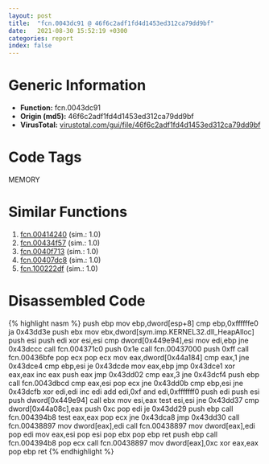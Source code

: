 ```yaml
---
layout: post
title:  "fcn.0043dc91 @ 46f6c2adf1fd4d1453ed312ca79dd9bf"
date:   2021-08-30 15:52:19 +0300
categories: report
index: false
---
```


# Generic Information
- **Function:** fcn.0043dc91
- **Origin (md5):** 46f6c2adf1fd4d1453ed312ca79dd9bf
- **VirusTotal:** [virustotal.com/gui/file/46f6c2adf1fd4d1453ed312ca79dd9bf][virustotal_ref]

# Code Tags
<span class="tag" id="MEMORY">MEMORY</span>


# Similar Functions

1. [fcn.00414240][similar_1_ref] (sim.: 1.0)
2. [fcn.00434f57][similar_2_ref] (sim.: 1.0)
3. [fcn.0040f713][similar_3_ref] (sim.: 1.0)
4. [fcn.00407dc8][similar_4_ref] (sim.: 1.0)
5. [fcn.100222df][similar_5_ref] (sim.: 1.0)


# Disassembled Code

{% highlight nasm %}
push ebp
mov ebp,dword[esp+8]
cmp ebp,0xffffffe0
ja 0x43dd3e
push ebx
mov ebx,dword[sym.imp.KERNEL32.dll_HeapAlloc]
push esi
push edi
xor esi,esi
cmp dword[0x449e94],esi
mov edi,ebp
jne 0x43dccc
call fcn.004371c0
push 0x1e
call fcn.00437000
push 0xff
call fcn.00436bfe
pop ecx
pop ecx
mov eax,dword[0x44a184]
cmp eax,1
jne 0x43dce4
cmp ebp,esi
je 0x43dcde
mov eax,ebp
jmp 0x43dce1
xor eax,eax
inc eax
push eax
jmp 0x43dd02
cmp eax,3
jne 0x43dcf4
push ebp
call fcn.0043dbcd
cmp eax,esi
pop ecx
jne 0x43dd0b
cmp ebp,esi
jne 0x43dcfb
xor edi,edi
inc edi
add edi,0xf
and edi,0xfffffff0
push edi
push esi
push dword[0x449e94]
call ebx
mov esi,eax
test esi,esi
jne 0x43dd37
cmp dword[0x44a08c],eax
push 0xc
pop edi
je 0x43dd29
push ebp
call fcn.004394b8
test eax,eax
pop ecx
jne 0x43dca8
jmp 0x43dd30
call fcn.00438897
mov dword[eax],edi
call fcn.00438897
mov dword[eax],edi
pop edi
mov eax,esi
pop esi
pop ebx
pop ebp
ret
push ebp
call fcn.004394b8
pop ecx
call fcn.00438897
mov dword[eax],0xc
xor eax,eax
pop ebp
ret
{% endhighlight %}


[similar_1_ref]: /report/fcn.00414240@de21a548b66aa6c0b17491b6a31e14fa
[similar_2_ref]: /report/fcn.00434f57@7b00dd8f2abf54a73bfb09681334ff78
[similar_3_ref]: /report/fcn.0040f713@6a695c8c50dfc99993406e2740c7c273
[similar_4_ref]: /report/fcn.00407dc8@e38ba004520fa1a86a35b63e8d5843ef
[similar_5_ref]: /report/fcn.100222df@481b545f5c18f2fce1caac67ddc419e8
[virustotal_ref]: https://www.virustotal.com/gui/file/46f6c2adf1fd4d1453ed312ca79dd9bf
